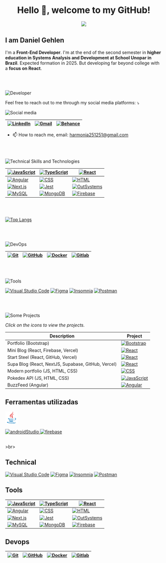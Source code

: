 <h1 align="center"> Hello 👋, welcome to my GitHub!</h1>

<p align="center">
   <img src="http://img.shields.io/static/v1?label=STATUS&message=UNDER%20DEVELOPMENT&color=blueviolet&style=for-the-badge" #vitrinedev/>
</p>

## I am Daniel Gehlen

I'm a **Front-End Developer**. I'm at the end of the second semester in **higher education in Systems Analysis and Development at School Unopar in Brazil**. Expected formation in 2025. But developing far beyond college with a **focus on React**.

<br><br>

![Developer](https://github.com/Daniel-Gehlen/Daniel-Gehlen/assets/142283217/572d07d8-fa39-445f-b25c-833746ced0c2)


Feel free to reach out to me through my social media platforms: ⤵️

![Social media](https://via.placeholder.com/350x50/3498d/ffffff?text=Social+media)

| [![LinkedIn](https://img.shields.io/badge/LinkedIn-0077B5?style=flat-square&logo=linkedin&logoColor=white)](https://www.linkedin.com/in/daniel-gehlen-5350341a3) | [![Gmail](https://img.shields.io/badge/Gmail-D14836?style=flat-square&logo=gmail&logoColor=white)](harmonia251251@gmail.com) | [![Behance](https://img.shields.io/badge/Behance-053EFF?style=flat-square&logo=behance&logoColor=white)](https://www.behance.net/danielgehlen) |
| --- | --- | --- |



- 📫 How to reach me, email: harmonia251251@gmail.com

<br><br>

![Technical Skills and Technologies](https://via.placeholder.com/350x50/3498d/ffffff?text=Skills+Technologies)

| [![JavaScript](https://img.shields.io/badge/JavaScript-F7DF1E?style=flat-square&logo=javascript&logoColor=black)](#) | [![TypeScript](https://img.shields.io/badge/TypeScript-3178C6?style=flat-square&logo=typescript&logoColor=white)](#) | [![React](https://img.shields.io/badge/React-61DAFB?style=flat-square&logo=react&logoColor=black)](#) |
| --- | --- | --- |
| [![Angular](https://img.shields.io/badge/Angular-DD0031?style=flat-square&logo=angular&logoColor=white)](#) | [![CSS](https://img.shields.io/badge/CSS-1572B6?style=flat-square&logo=css3&logoColor=white)](#) | [![HTML](https://img.shields.io/badge/HTML5-E34F26?style=flat-square&logo=html5&logoColor=white)](#) |
| [![Next.js](https://img.shields.io/badge/Next.js-000000?style=flat-square&logo=next.js&logoColor=white)](#) | [![Jest](https://img.shields.io/badge/Jest-C21325?style=flat-square&logo=jest&logoColor=white)](#) | [![OutSystems](https://img.shields.io/badge/OutSystems-0D76BD?style=flat-square&logo=outsystems&logoColor=white)](#) |
| [![MySQL](https://img.shields.io/badge/MySQL-4479A1?style=flat-square&logo=mysql&logoColor=white)](#) | [![MongoDB](https://img.shields.io/badge/MongoDB-47A248?style=flat-square&logo=mongodb&logoColor=white)](#) | [![Firebase](https://img.shields.io/badge/Firebase-FFCA28?style=flat-square&logo=firebase&logoColor=black)](#) |

<br><br>

[![Top Langs](https://github-readme-stats.vercel.app/api/top-langs/?username=anuraghazra&layout=pie)](https://github.com/anuraghazra/github-readme-stats)

<br><br>

![DevOps](https://via.placeholder.com/350x50/3498d/ffffff?text=DevOps)
  
| [![Git](https://img.shields.io/badge/Git-F05032?style=flat-square&logo=git&logoColor=white)](#) | [![GitHub](https://img.shields.io/badge/GitHub-181717?style=flat-square&logo=github&logoColor=white)](#) | [![Docker](https://img.shields.io/badge/Docker-2496ED?style=flat-square&logo=docker&logoColor=white)](#) | [![Gitlab](https://img.shields.io/badge/Gitlab-FCA121?style=flat-square&logo=gitlab&logoColor=black)](#) |
| --- | --- | --- | --- |

<br><br>

![Tools](https://via.placeholder.com/350x50/3498d/ffffff?text=Some+Tools)

 [![Visual Studio Code](https://img.shields.io/badge/Visual%20Studio%20Code-007ACC?style=flat-square&logo=visual-studio-code&logoColor=white)](#)  [![Figma](https://img.shields.io/badge/Figma-F24E1E?style=flat-square&logo=figma&logoColor=white)](#)  [![Insomnia](https://img.shields.io/badge/Insomnia-5849BE?style=flat-square&logo=insomnia&logoColor=white)](#)  [![Postman](https://img.shields.io/badge/Postman-FF6C37?style=flat-square&logo=postman&logoColor=white)](#) 

<br><br>

![Some Projects](https://via.placeholder.com/350x50/3498d/ffffff?text=Some+Projects)

*Click on the icons to view the projects.*

| Description | Project |
| ------------| --------|
| Portfolio (Bootstrap)  | [![Bootstrap](https://img.shields.io/badge/Bootstrap-7952B3?style=for-the-badge&logo=bootstrap&logoColor=white)](https://daniel-gehlen.github.io/bootstrap-portfolio/) |
| Mini Blog (React, Firebase, Vercel)  | [![React](https://img.shields.io/badge/React-61DAFB?style=for-the-badge&logo=react&logoColor=black)](https://miniblog-liart.vercel.app/)  |
| Start Steel (React, GitHub, Vercel)  | [![React](https://img.shields.io/badge/React-61DAFB?style=for-the-badge&logo=react&logoColor=black)](https://start-steel.vercel.app/)  |
| Supa Blog (React, NextJS, Supabase, GitHub, Vercel)  | [![React](https://img.shields.io/badge/React-61DAFB?style=for-the-badge&logo=react&logoColor=black)](https://supa-blog-nine.vercel.app/)  |
| Modern portfolio (JS, HTML, CSS)  | [![CSS](https://img.shields.io/badge/CSS-1572B6?style=for-the-badge&logo=css3&logoColor=white)](https://daniel-gehlen.github.io/js-developer-portfolio/)  |
| Pokedex API (JS, HTML, CSS)  | [![JavaScript](https://img.shields.io/badge/JavaScript-F7DF1E?style=for-the-badge&logo=javascript&logoColor=black)](https://js-developer-pokedex-api.vercel.app/)  |
| BuzzFeed (Angular)  | [![Angular](https://img.shields.io/badge/Angular-DD0031?style=for-the-badge&logo=angular&logoColor=white)](https://angular-buzzfeed-quizz-clone-psi.vercel.app/)  |


## Ferramentas utilizadas

<a href="https://www.java.com" target="_blank"> <img src="https://raw.githubusercontent.com/devicons/devicon/master/icons/java/java-original.svg" alt="java" width="40" height="40"/> </a> 

<a href="https://developer.android.com/studio" target="_blank"> <img src="https://developer.android.com/images/logos/android.svg" alt="androidStudio" width="40" height="40"/> </a> <a href="https://firebase.google.com/?hl=pt" target="_blank"> <img src="https://www.gstatic.com/mobilesdk/160503_mobilesdk/logo/2x/firebase_96dp.png" alt="firebase" width="40" height="40"/> </a>



<br>>br>
## Technical

[![Visual Studio Code](https://img.shields.io/badge/Visual%20Studio%20Code-007ACC?style=flat-square&logo=visual-studio-code&logoColor=white)](#)
[![Figma](https://img.shields.io/badge/Figma-F24E1E?style=flat-square&logo=figma&logoColor=white)](#)
[![Insomnia](https://img.shields.io/badge/Insomnia-5849BE?style=flat-square&logo=insomnia&logoColor=white)](#)
[![Postman](https://img.shields.io/badge/Postman-FF6C37?style=flat-square&logo=postman&logoColor=white)](#)

## Tools

| [![JavaScript](https://img.shields.io/badge/JavaScript-F7DF1E?style=flat-square&logo=javascript&logoColor=black)](#) | [![TypeScript](https://img.shields.io/badge/TypeScript-3178C6?style=flat-square&logo=typescript&logoColor=white)](#) | [![React](https://img.shields.io/badge/React-61DAFB?style=flat-square&logo=react&logoColor=black)](#) |
| --- | --- | --- |
| [![Angular](https://img.shields.io/badge/Angular-DD0031?style=flat-square&logo=angular&logoColor=white)](#) | [![CSS](https://img.shields.io/badge/CSS-1572B6?style=flat-square&logo=css3&logoColor=white)](#) | [![HTML](https://img.shields.io/badge/HTML5-E34F26?style=flat-square&logo=html5&logoColor=white)](#) |
| [![Next.js](https://img.shields.io/badge/Next.js-000000?style=flat-square&logo=next.js&logoColor=white)](#) | [![Jest](https://img.shields.io/badge/Jest-C21325?style=flat-square&logo=jest&logoColor=white)](#) | [![OutSystems](https://img.shields.io/badge/OutSystems-0D76BD?style=flat-square&logo=outsystems&logoColor=white)](#) |
| [![MySQL](https://img.shields.io/badge/MySQL-4479A1?style=flat-square&logo=mysql&logoColor=white)](#) | [![MongoDB](https://img.shields.io/badge/MongoDB-47A248?style=flat-square&logo=mongodb&logoColor=white)](#) | [![Firebase](https://img.shields.io/badge/Firebase-FFCA28?style=flat-square&logo=firebase&logoColor=black)](#)

## Devops

| [![Git](https://img.shields.io/badge/Git-F05032?style=flat-square&logo=git&logoColor=white)](#) | [![GitHub](https://img.shields.io/badge/GitHub-181717?style=flat-square&logo=github&logoColor=white)](#) | [![Docker](https://img.shields.io/badge/Docker-2496ED?style=flat-square&logo=docker&logoColor=white)](#) | [![Gitlab](https://img.shields.io/badge/Gitlab-FCA121?style=flat-square&logo=gitlab&logoColor=black)](#)
| --- | --- | --- | --- |


